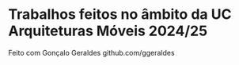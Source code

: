# Trabalhos feitos no âmbito da UC Arquiteturas Móveis 2024/25

Feito com Gonçalo Geraldes github.com/ggeraldes
